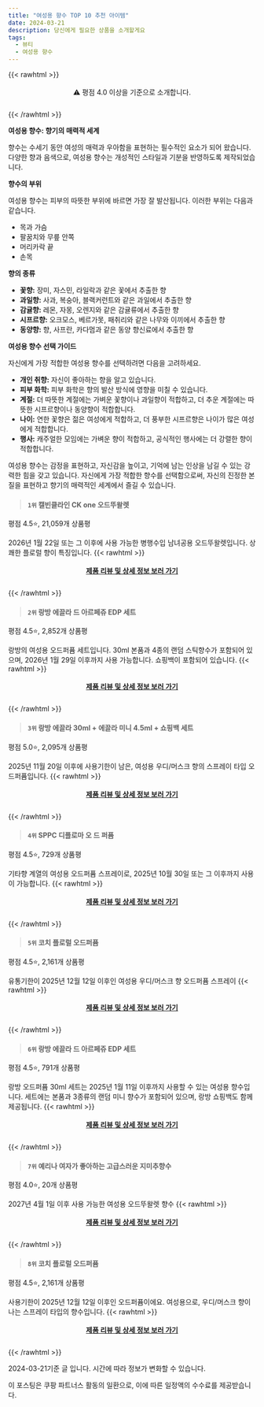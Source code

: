 ```yaml
---
title: "여성용 향수 TOP 10 추천 아이템"
date: 2024-03-21
description: 당신에게 필요한 상품을 소개할게요
tags:
  - 뷰티
  - 여성용 향수
---
```

{{< rawhtml >}}<div class="toc" style="text-align: center; height: 50px; line-height: 2;">  <p>⚠️ 평점 4.0 이상을 기준으로 소개합니다.<br></p></div> {{< /rawhtml >}}

**여성용 향수: 향기의 매력적 세계**

향수는 수세기 동안 여성의 매력과 우아함을 표현하는 필수적인 요소가 되어 왔습니다. 다양한 향과 음색으로, 여성용 향수는 개성적인 스타일과 기분을 반영하도록 제작되었습니다.

**향수의 부위**

여성용 향수는 피부의 따뜻한 부위에 바르면 가장 잘 발산됩니다. 이러한 부위는 다음과 같습니다.

* 목과 가슴
* 팔꿈치와 무릎 안쪽
* 머리카락 끝
* 손목

**향의 종류**

* **꽃향:** 장미, 자스민, 라일락과 같은 꽃에서 추출한 향
* **과일향:** 사과, 복숭아, 블랙커런트와 같은 과일에서 추출한 향
* **감귤향:** 레몬, 자몽, 오렌지와 같은 감귤류에서 추출한 향
* **시프르향:** 오크모스, 베르가못, 패취리와 같은 나무와 이끼에서 추출한 향
* **동양향:** 향, 사프란, 카다멈과 같은 동양 향신료에서 추출한 향

**여성용 향수 선택 가이드**

자신에게 가장 적합한 여성용 향수를 선택하려면 다음을 고려하세요.

* **개인 취향:** 자신이 좋아하는 향을 알고 있습니다.
* **피부 화학:** 피부 화학은 향의 발산 방식에 영향을 미칠 수 있습니다.
* **계절:** 더 따뜻한 계절에는 가벼운 꽃향이나 과일향이 적합하고, 더 추운 계절에는 따뜻한 시프르향이나 동양향이 적합합니다.
* **나이:** 연한 꽃향은 젊은 여성에게 적합하고, 더 풍부한 시프르향은 나이가 많은 여성에게 적합합니다.
* **행사:** 캐주얼한 모임에는 가벼운 향이 적합하고, 공식적인 행사에는 더 강렬한 향이 적합합니다.

여성용 향수는 감정을 표현하고, 자신감을 높이고, 기억에 남는 인상을 남길 수 있는 강력한 힘을 갖고 있습니다. 자신에게 가장 적합한 향수를 선택함으로써, 자신의 진정한 본질을 표현하고 향기의 매력적인 세계에서 즐길 수 있습니다.


>#### `1위` 캘빈클라인 CK one 오드뚜왈렛
평점 4.5⭐, 21,059개 상품평

2026년 1월 22일 또는 그 이후에 사용 가능한 병행수입 남녀공용 오드뚜왈렛입니다. 상쾌한 플로럴 향이 특징입니다.
{{< rawhtml >}}<div class="toc" style="text-align: center; height: 50px; line-height: 2;"><p><b><a href="https://link.coupang.com/re/AFFSDP?lptag=AF5033054&pageKey=6285445980&itemId=12925930446&vendorItemId=3864007562&traceid=V0-153-ed3eb7355188ba49&requestid=20240321202812531300152316&token=31850B%7CGM">제품 리뷰 및 상세 정보 보러 가기</a></b><br></p> </div>{{< /rawhtml >}}

>#### `2위` 랑방 에끌라 드 아르페쥬 EDP 세트
평점 4.5⭐, 2,852개 상품평

랑방의 여성용 오드퍼퓸 세트입니다. 30ml 본품과 4종의 랜덤 스틱향수가 포함되어 있으며, 2026년 1월 29일 이후까지 사용 가능합니다. 쇼핑백이 포함되어 있습니다.
{{< rawhtml >}}<div class="toc" style="text-align: center; height: 50px; line-height: 2;"><p><b><a href="https://link.coupang.com/re/AFFSDP?lptag=AF5033054&pageKey=58544519&itemId=203176354&vendorItemId=3481680524&traceid=V0-153-d8534e5a6beb76d1&requestid=20240321202812531300152316&token=31850B%7CGM">제품 리뷰 및 상세 정보 보러 가기</a></b><br></p> </div>{{< /rawhtml >}}

>#### `3위` 랑방 에끌라 30ml + 에끌라 미니 4.5ml + 쇼핑백 세트
평점 5.0⭐, 2,095개 상품평

2025년 11월 20일 이후에 사용기한이 남은, 여성용 우디/머스크 향의 스프레이 타입 오드퍼퓸입니다.
{{< rawhtml >}}<div class="toc" style="text-align: center; height: 50px; line-height: 2;"><p><b><a href="https://link.coupang.com/re/AFFSDP?lptag=AF5033054&pageKey=330371978&itemId=1055934495&vendorItemId=5528363282&traceid=V0-153-f347e433fc626dd9&requestid=20240321202812531300152316&token=31850B%7CGM">제품 리뷰 및 상세 정보 보러 가기</a></b><br></p> </div>{{< /rawhtml >}}

>#### `4위` SPPC 디플로마 오 드 퍼퓸
평점 4.5⭐, 729개 상품평

기타향 계열의 여성용 오드퍼퓸 스프레이로, 2025년 10월 30일 또는 그 이후까지 사용이 가능합니다.
{{< rawhtml >}}<div class="toc" style="text-align: center; height: 50px; line-height: 2;"><p><b><a href="https://link.coupang.com/re/AFFSDP?lptag=AF5033054&pageKey=6403198554&itemId=1067595890&vendorItemId=5553563188&traceid=V0-153-cf8a840624112fe5&requestid=20240321202812531300152316&token=31850B%7CGM">제품 리뷰 및 상세 정보 보러 가기</a></b><br></p> </div>{{< /rawhtml >}}

>#### `5위` 코치 플로럴 오드퍼퓸
평점 4.5⭐, 2,161개 상품평

유통기한이 2025년 12월 12일 이후인 여성용 우디/머스크 향 오드퍼퓸 스프레이
{{< rawhtml >}}<div class="toc" style="text-align: center; height: 50px; line-height: 2;"><p><b><a href="https://link.coupang.com/re/AFFSDP?lptag=AF5033054&pageKey=224792661&itemId=708757435&vendorItemId=4801840104&traceid=V0-153-8d374d4b1d37ec4c&requestid=20240321202812531300152316&token=31850B%7CGM">제품 리뷰 및 상세 정보 보러 가기</a></b><br></p> </div>{{< /rawhtml >}}

>#### `6위` 랑방 에끌라 드 아르페쥬 EDP 세트
평점 4.5⭐, 791개 상품평

랑방 오드퍼퓸 30ml 세트는 2025년 1월 11일 이후까지 사용할 수 있는 여성용 향수입니다. 세트에는 본품과 3종류의 랜덤 미니 향수가 포함되어 있으며, 랑방 쇼핑백도 함께 제공됩니다.
{{< rawhtml >}}<div class="toc" style="text-align: center; height: 50px; line-height: 2;"><p><b><a href="https://link.coupang.com/re/AFFSDP?lptag=AF5033054&pageKey=7273415414&itemId=203176448&vendorItemId=3481680531&traceid=V0-153-3f688e00ecbe6318&requestid=20240321202812531300152316&token=31850B%7CGM">제품 리뷰 및 상세 정보 보러 가기</a></b><br></p> </div>{{< /rawhtml >}}

>#### `7위` 예리나 여자가 좋아하는 고급스러운 지미추향수
평점 4.0⭐, 20개 상품평

2027년 4월 1일 이후 사용 가능한 여성용 오드뚜왈렛 향수
{{< rawhtml >}}<div class="toc" style="text-align: center; height: 50px; line-height: 2;"><p><b><a href="https://link.coupang.com/re/AFFSDP?lptag=AF5033054&pageKey=7826507512&itemId=21273410487&vendorItemId=88752809743&traceid=V0-153-5063d67806dab9fc&requestid=20240321202812531300152316&token=31850B%7CGM">제품 리뷰 및 상세 정보 보러 가기</a></b><br></p> </div>{{< /rawhtml >}}

>#### `8위` 코치 플로럴 오드퍼퓸
평점 4.5⭐, 2,161개 상품평

사용기한이 2025년 12월 12일 이후인 오드퍼퓸이에요. 여성용으로, 우디/머스크 향이 나는 스프레이 타입의 향수입니다.
{{< rawhtml >}}<div class="toc" style="text-align: center; height: 50px; line-height: 2;"><p><b><a href="https://link.coupang.com/re/AFFSDP?lptag=AF5033054&pageKey=224792661&itemId=708757443&vendorItemId=4801840116&traceid=V0-153-8d374d4b1d37ec4c&requestid=20240321202812531300152316&token=31850B%7CGM">제품 리뷰 및 상세 정보 보러 가기</a></b><br></p> </div>{{< /rawhtml >}}


2024-03-21기준 글 입니다.
시간에 따라 정보가 변화할 수 있습니다.

이 포스팅은 쿠팡 파트너스 활동의 일환으로, 이에 따른 일정액의 수수료를 제공받습니다.
